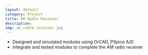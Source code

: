 ```yaml
---
layout: default
category: Project
title: AM Radio Receiver
description:
img: am_radio_receiver.jpg
---
```

* Designed and simulated modules using OrCAD, PSpice A/D
* Integrate and tested modules to complete the AM radio receiver
